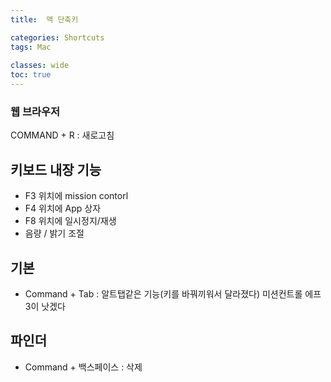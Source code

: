 ```yaml
---
title:  맥 단축키

categories: Shortcuts 
tags: Mac
 
classes: wide
toc: true
---
```


  
### 웹 브라우저  
COMMAND + R : 새로고침  
  
## 키보드 내장 기능  
- F3 위치에 mission contorl  
- F4 위치에 App 상자  
- F8 위치에 일시정지/재생  
- 음량 / 밝기 조절  
  
## 기본  
- Command + Tab : 알트탭같은 기능(키를 바꿔끼워서 달라졌다) 미션컨트롤 에프3이 낫겠다  
  
## 파인더  
- Command + 백스페이스 : 삭제  
